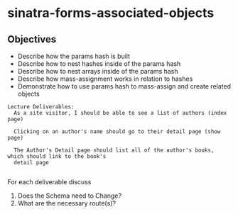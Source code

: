 # sinatra-forms-associated-objects

## Objectives

* Describe how the params hash is built
* Describe how to nest hashes inside of the params hash
* Describe how to nest arrays inside of the params hash
* Describe how mass-assignment works in relation to hashes
* Demonstrate how to use params hash to mass-assign and create related objects

```text
Lecture Deliverables:
  As a site visitor, I should be able to see a list of authors (index page)
 
  Clicking on an author's name should go to their detail page (show page)

  The Author's Detail page should list all of the author's books, which should link to the book's 
  detail page
  
```

For each deliverable discuss

1. Does the Schema need to Change?
2. What are the necessary route\(s\)?
